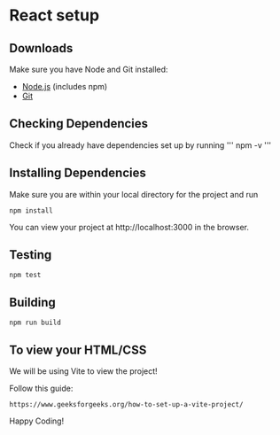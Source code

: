 # React setup

## Downloads

Make sure you have Node and Git installed:
- [Node.js](https://nodejs.org/) (includes npm)
- [Git](https://git-scm.com/)

## Checking Dependencies
Check if you already have dependencies set up by running
'''
npm -v
'''

## Installing Dependencies
Make sure you are within your local directory for the project and run
```
npm install
```

You can view your project at  http://localhost:3000  in the browser.

## Testing

```
npm test
```

## Building

```
npm run build
```

## To view your HTML/CSS
We will be using Vite to view the project!

Follow this guide:
```
https://www.geeksforgeeks.org/how-to-set-up-a-vite-project/
```

Happy Coding!




